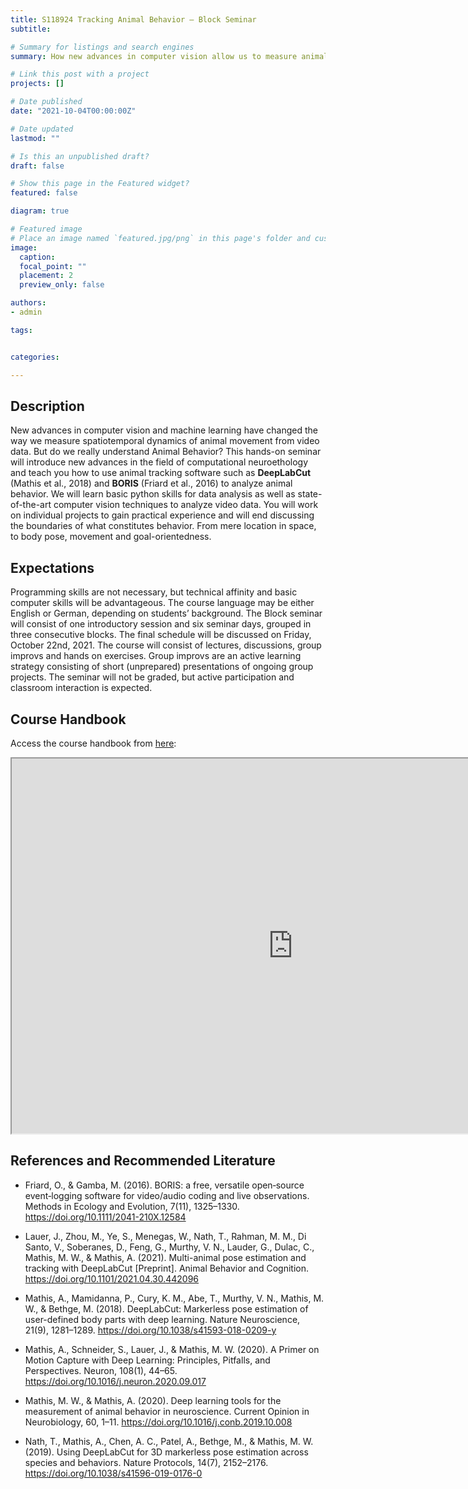 ```yaml
---
title: S118924 Tracking Animal Behavior – Block Seminar 
subtitle: 

# Summary for listings and search engines
summary: How new advances in computer vision allow us to measure animal behavior.

# Link this post with a project
projects: []

# Date published
date: "2021-10-04T00:00:00Z"

# Date updated
lastmod: ""

# Is this an unpublished draft?
draft: false

# Show this page in the Featured widget?
featured: false

diagram: true

# Featured image
# Place an image named `featured.jpg/png` in this page's folder and customize its options here.
image:
  caption: 
  focal_point: ""
  placement: 2
  preview_only: false

authors:
- admin

tags:


categories:

---
```



## Description
New advances in computer vision and machine learning have changed the way we measure spatiotemporal dynamics of animal movement from video data. But do we really understand Animal Behavior? This hands-on seminar will introduce new advances in the field of computational neuroethology and teach you how to use animal tracking software such as **DeepLabCut** (Mathis et al., 2018) and **BORIS** (Friard et al., 2016) to analyze animal behavior. We will learn basic python skills for data analysis as well as state-of-the-art computer vision techniques to analyze video data. You will work on individual projects to gain practical experience and will end discussing the boundaries of what constitutes behavior. From mere location in space, to body pose, movement and goal-orientedness.


## Expectations
Programming skills are not necessary, but technical affinity and basic computer skills will be advantageous. The course language may be either English or German, depending on students’ background. The Block seminar will consist of one introductory session and six seminar days, grouped in three consecutive blocks. The final schedule will be discussed on Friday, October 22nd, 2021. The course will consist of lectures, discussions, group improvs and hands on exercises. Group improvs are an active learning strategy consisting of short (unprepared) presentations of ongoing group projects. The seminar will not be graded, but active participation and classroom interaction is expected. 


## Course Handbook
Access the course handbook from [here](https://guillermo-hidalgo-gadea.github.io/Seminar-TrackingAnimalBehavior/):
<iframe src="https://guillermo-hidalgo-gadea.github.io/Seminar-TrackingAnimalBehavior/" frameborder="1" width="900" height="600"></iframe>


## References and Recommended Literature

- Friard, O., & Gamba, M. (2016). BORIS: a free, versatile open‐source event‐logging software for video/audio coding and live observations. Methods in Ecology and Evolution, 7(11), 1325–1330. https://doi.org/10.1111/2041-210X.12584

- Lauer, J., Zhou, M., Ye, S., Menegas, W., Nath, T., Rahman, M. M., Di Santo, V., Soberanes, D., Feng, G., Murthy, V. N., Lauder, G., Dulac, C., Mathis, M. W., & Mathis, A. (2021). Multi-animal pose estimation and tracking with DeepLabCut [Preprint]. Animal Behavior and Cognition. https://doi.org/10.1101/2021.04.30.442096

- Mathis, A., Mamidanna, P., Cury, K. M., Abe, T., Murthy, V. N., Mathis, M. W., & Bethge, M. (2018). DeepLabCut: Markerless pose estimation of user-defined body parts with deep learning. Nature Neuroscience, 21(9), 1281–1289. https://doi.org/10.1038/s41593-018-0209-y

- Mathis, A., Schneider, S., Lauer, J., & Mathis, M. W. (2020). A Primer on Motion Capture with Deep Learning: Principles, Pitfalls, and Perspectives. Neuron, 108(1), 44–65. https://doi.org/10.1016/j.neuron.2020.09.017

- Mathis, M. W., & Mathis, A. (2020). Deep learning tools for the measurement of animal behavior in neuroscience. Current Opinion in Neurobiology, 60, 1–11. https://doi.org/10.1016/j.conb.2019.10.008

- Nath, T., Mathis, A., Chen, A. C., Patel, A., Bethge, M., & Mathis, M. W. (2019). Using DeepLabCut for 3D markerless pose estimation across species and behaviors. Nature Protocols, 14(7), 2152–2176. https://doi.org/10.1038/s41596-019-0176-0


